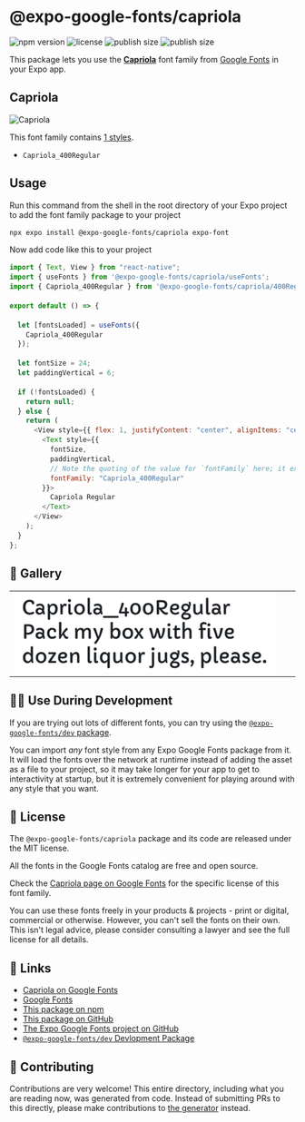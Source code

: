 # @expo-google-fonts/capriola

![npm version](https://flat.badgen.net/npm/v/@expo-google-fonts/capriola)
![license](https://flat.badgen.net/github/license/expo/google-fonts)
![publish size](https://flat.badgen.net/packagephobia/install/@expo-google-fonts/capriola)
![publish size](https://flat.badgen.net/packagephobia/publish/@expo-google-fonts/capriola)

This package lets you use the [**Capriola**](https://fonts.google.com/specimen/Capriola) font family from [Google Fonts](https://fonts.google.com/) in your Expo app.

## Capriola

![Capriola](./font-family.png)

This font family contains [1 styles](#-gallery).

- `Capriola_400Regular`

## Usage

Run this command from the shell in the root directory of your Expo project to add the font family package to your project

```sh
npx expo install @expo-google-fonts/capriola expo-font
```

Now add code like this to your project

```js
import { Text, View } from "react-native";
import { useFonts } from '@expo-google-fonts/capriola/useFonts';
import { Capriola_400Regular } from '@expo-google-fonts/capriola/400Regular';

export default () => {

  let [fontsLoaded] = useFonts({
    Capriola_400Regular
  });

  let fontSize = 24;
  let paddingVertical = 6;

  if (!fontsLoaded) {
    return null;
  } else {
    return (
      <View style={{ flex: 1, justifyContent: "center", alignItems: "center" }}>
        <Text style={{
          fontSize,
          paddingVertical,
          // Note the quoting of the value for `fontFamily` here; it expects a string!
          fontFamily: "Capriola_400Regular"
        }}>
          Capriola Regular
        </Text>
      </View>
    );
  }
};
```

## 🔡 Gallery


||||
|-|-|-|
|![Capriola_400Regular](./400Regular/Capriola_400Regular.ttf.png)||||


## 👩‍💻 Use During Development

If you are trying out lots of different fonts, you can try using the [`@expo-google-fonts/dev` package](https://github.com/expo/google-fonts/tree/master/font-packages/dev#readme).

You can import _any_ font style from any Expo Google Fonts package from it. It will load the fonts over the network at runtime instead of adding the asset as a file to your project, so it may take longer for your app to get to interactivity at startup, but it is extremely convenient for playing around with any style that you want.


## 📖 License

The `@expo-google-fonts/capriola` package and its code are released under the MIT license.

All the fonts in the Google Fonts catalog are free and open source.

Check the [Capriola page on Google Fonts](https://fonts.google.com/specimen/Capriola) for the specific license of this font family.

You can use these fonts freely in your products & projects - print or digital, commercial or otherwise. However, you can't sell the fonts on their own. This isn't legal advice, please consider consulting a lawyer and see the full license for all details.

## 🔗 Links

- [Capriola on Google Fonts](https://fonts.google.com/specimen/Capriola)
- [Google Fonts](https://fonts.google.com/)
- [This package on npm](https://www.npmjs.com/package/@expo-google-fonts/capriola)
- [This package on GitHub](https://github.com/expo/google-fonts/tree/master/font-packages/capriola)
- [The Expo Google Fonts project on GitHub](https://github.com/expo/google-fonts)
- [`@expo-google-fonts/dev` Devlopment Package](https://github.com/expo/google-fonts/tree/master/font-packages/dev)

## 🤝 Contributing

Contributions are very welcome! This entire directory, including what you are reading now, was generated from code. Instead of submitting PRs to this directly, please make contributions to [the generator](https://github.com/expo/google-fonts/tree/master/packages/generator) instead.
